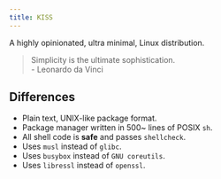 ```yaml
---
title: KISS
---
```


A highly opinionated, ultra minimal, Linux distribution.

> Simplicity is the ultimate sophistication.<br>- Leonardo da Vinci


## Differences

- Plain text, UNIX-like package format.
- Package manager written in 500~ lines of POSIX `sh`.
- All shell code is **safe** and passes `shellcheck`.
- Uses `musl` instead of `glibc`.
- Uses `busybox` instead of `GNU coreutils`.
- Uses `libressl` instead of `openssl`.
